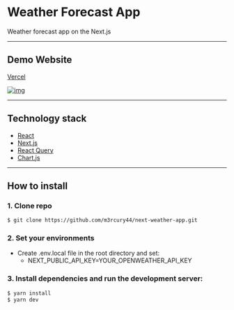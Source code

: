 # Weather Forecast App

Weather forecast app on the Next.js

---

## Demo Website

[Vercel](https://next-weather-web-app.vercel.app)

[![img](https://i.imgur.com/Y84g9YW.png)](https://next-weather-web-app.vercel.app)

---

## Technology stack

* [React](https://react.dev)
* [Next.js](https://nextjs.org)
* [React Query](https://tanstack.com/query/latest)
* [Chart.js](https://www.chartjs.org/docs/latest/)

---

## How to install

### 1. Clone repo

```bash
$ git clone https://github.com/m3rcury44/next-weather-app.git
```
### 2. Set your environments

* Create .env.local file in the root directory and set:
  * NEXT_PUBLIC_API_KEY=YOUR_OPENWEATHER_API_KEY

### 3. Install dependencies and run the development server:

```bash
$ yarn install
$ yarn dev
```